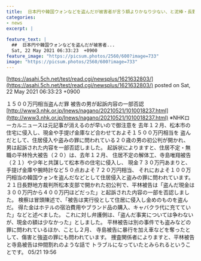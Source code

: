 ```yaml
---
title:  日本円や韓国ウォンなどを盗んだが被害者が言う額よりかなり少ない、と泥棒・長野地裁 
categories:
- news
excerpt: |
  
feature_text: |
  ##  日本円や韓国ウォンなどを盗んだが被害者...
  Sat, 22 May 2021 06:33:23  +0900
feature_image: "https://picsum.photos/2560/600?image=733"
image: "https://picsum.photos/2560/600?image=733"
---
```


[https://asahi.5ch.net/test/read.cgi/newsplus/1621632803/](https://asahi.5ch.net/test/read.cgi/newsplus/1621632803/)
posted on Sat, 22 May 2021 06:33:23  +0900

<!--more-->

１５００万円相当盗んだ罪 被告の男が起訴内容の一部否認 [http://www3.nhk.or.jp/lnews/nagano/20210521/1010018237.html](http://www3.nhk.or.jp/lnews/nagano/20210521/1010018237.html) ※NHKローカルニュースは元記事が消えるのが早いので御注意を 去年１２月、松本市の住宅に侵入し、現金や手提げ金庫など合わせておよそ１５００万円相当を 盗んだとして、住居侵入や盗みの罪に問われている２０歳の男の初公判が開かれ、 男は起訴された内容を一部否認しました。 起訴状によりますと、住居不定・無職の平林怜大被告（２０）は、去年１２月、 住居不定の解体工、寺島唯翔被告（２１）や少年と共謀して松本市の住宅に侵入し、 現金７３０万円あまりと、手提げ金庫や腕時計など５０点およそ７２０万円相当、 それにおよそ１００万円相当の韓国ウォンを盗んだなどとして住居侵入と盗みの罪に問われています。 ２１日長野地方裁判所松本支部で開かれた初公判で、平林被告は「盗んだ現金は ３００万円から４００万円ほどだった」と起訴された内容の一部を否認しました。 検察は冒頭陳述で、「被告は実行役として住居に侵入し金めのものを盗んだ。 得た金はホテルの宿泊費用やブランド品の購入、キャバクラ代に充てていた」などと述べました。 これに対し弁護側は、「盗んだ事実については争わないが、現金の額は少なかった」としました。 平林被告は別の事件でも盗みなどの罪に問われているほか、ことし２月、 寺島被告に暴行を加え車などを奪ったとして、傷害と強盗の罪にも問われています。 捜査関係者によりますと、平林被告と寺島被告は仲間割れのような話で トラブルになっていたとみられるということです。 05/21 19:56
